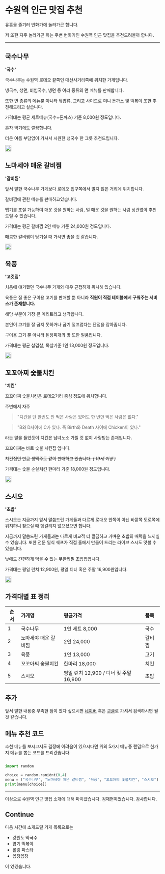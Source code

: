 # 수원역 인근 맛집 추천

유흥을 즐기러 번화가에 놀러가곤 합니다.

저 또한 자주 놀러가곤 하는 주변 번화가인 수원역 인근 맛집을 추천드려볼까 합니다.

***


## 국수나무
**'국수'**

국수나무는 수원역 로데오 끝쪽인 매산사거리쪽에 위치한 가게입니다.

냉국수, 생면, 비빔국수, 냉면 등 여러 종류의 면 메뉴를 판매합니다.

또한 면 종류의 메뉴뿐 아니라 덮밥류, 그리고 사이드로 미니 돈까스 및 떡볶이 또한 추천해드리고 싶습니다.

가격대는 평균 세트메뉴(국수+돈까스) 기준 8,000원 정도입니다.

혼자 먹기에도 깔끔합니다.

더운 여름 부담없이 가셔서 시원한 냉국수 한 그릇 추천드립니다.

<img src = "http://blogfiles.naver.net/MjAxODA3MDRfMTE0/MDAxNTMwNjkyNjE0MTE5.KtUnpiao45G-F6NfCqW3CeLE7-BqX_NwQBb0xnBgwjwg.AzamRL4F6ge_chpppWmTax5UK6I7g2wBQljkQ9gKCkAg.JPEG.ggtour21/%B1%B9%BC%F6%B3%AA%B9%AB3.jpg" width="20">


## 노마세야 매운 갈비찜
**'갈비찜'**

앞서 말한 국수나무 가게보다 로데오 입구쪽에서 멀지 않은 거리에 위치합니다.

갈비찜에 관한 메뉴를 판매하고있습니다.

맵기를 조절 가능하여 매운 것을 원하는 사람, 덜 매운 것을 원하는 사람 상관없이 추천 드릴 수 있습니다.

가격대는 평균 갈비찜 2인 메뉴 기준 24,000원 정도입니다.

매콤한 갈비찜이 당기실 때 가시면 좋을 것 같습니다.

<img src = "http://post.phinf.naver.net/20160816_245/14713406929595AyRd_JPEG/IR6iydp-LtC3YIIRib3NF-d_H7R4.jpg" width="20">


## 육풍
**'고깃집'**

처음에 얘기했던 국수나무 가게와 매우 근접하게 위치해 있습니다.

육풍은 질 좋은 구이용 고기를 판매할 뿐 아니라 **직원이 직접 테이블에서 구워주는 서비스가 존재합니다.**

해당 부분이 가장 큰 메리트라고 생각합니다.

본인이 고기를 잘 굽지 못하거나 굽기 껄끄럽다는 단점을 잡아줍니다.

구이용 고기 뿐 아니라 된장찌개의 맛 또한 일품입니다.

가격대는 평균 삽겹살, 목살기준 1인 13,000원 정도입니다.

<img src = "http://blogfiles.naver.net/MjAxNjEwMjhfMTI0/MDAxNDc3NTgxMDIwMTcw.EbDcX7ky0Cd27M4jzk39YEKqhNn4jQbnotBc_8N0opcg.BtHW0_jx6kwgp-elX-098UbFDH3rn4AeBFh-fv-0QKMg.JPEG.isac20000/%C0%B0%C7%B3-%B8%C5%C6%AE%BD%C3%BE%C8-188x106-004.jpg" width="20">


## 꼬꼬아찌 숯불치킨
**'치킨'**

꼬꼬아찌 숯불치킨은 로데오거리 중심 정도에 위치합니다.

주변에서 자주 

> "치킨을 단 한번도 안 먹은 사람은 있어도 한 번만 먹은 사람은 없다."

> "B와 D사이에 C가 있다. 즉 Birth와 Death 사이에 Chicken이 있다."

라는 말을 들었듯이 치킨은 남녀노소 가릴 것 없이 사랑받는 존재입니다.

꼬꼬아찌는 바로 숯불 치킨집 입니다.

<del>치킨집인 만큼 생맥주도 같이 판매하고 있습니다.<del> _( 19세 이상 )_

가격대는 숯불 순살치킨 한마리 기준 18,000원 정도입니다.

<img src = "http://blogfiles.naver.net/MjAxODAyMDVfMTgw/MDAxNTE3ODE2OTMwNTk2.iVliVNsLigp5IPqq8fl9P1pmM9Wf2W2hAYCAz-PTfmIg.qfIs0MlRd87GU1NPt98vkbPdIr8kTrP9wQI0NP5tHUog.JPEG.shinhyang90/IMG_0363.jpg" width="20">


## 스시오
**'초밥'**

스시오는 지금까지 앞서 말씀드린 가게들과 다르게 로대오 안쪽이 아닌 바깥쪽 도로쪽에 위치하니 찾으실 때 헷갈리지 않으셨으면 합니다.

지금까지 말씀드린 가게들과는 다르게 비교적 더 깔끔하고 가벼운 초밥의 매력을 느끼실 수 있습니다. 또한 전문 일식 쉐프가 직접 홀에서 만들어 드리는 라이브 스시도 맛볼 수 있습니다.

낮에도 간편하게 먹을 수 있는 무한리필 초밥집입니다.

가격대는 평일 런치 12,900원, 평일 디너 혹은 주말 16,900원입니다.

<img src = "http://post.phinf.naver.net/20150529_214/whrns352_1432891743237Y4AbU_JPEG/mug_obj_201505291829038365.jpg" width="20">


## 가격대별 표 정리
|순서|가게명|평균가격|품목|
|----|:----|:------|:---|
|1|국수나무|1인 세트 8,000|국수|
|2|노마세야 매운 갈비찜|2인 24,000|갈비찜|
|3|육풍|1인 13,000|고기|
|4|꼬꼬아찌 숯불치킨|한마리 18,000|치킨|
|5|스시오|평일 런치 12,900 / 디너 및 주말 16,900|초밥|


## 추가
앞서 말한 내용중 부족한 점이 있다 싶으시면 [네이버](http://www.naver.com) 혹은 [구글](http://www.google.com)로 가셔서 검색하시면 될 것 같습니다.


## 메뉴 추천 코드
추천 메뉴를 보시고서도 결정에 어려움이 있으시다면 위의 5가지 메뉴중 랜덤으로 한가지 메뉴를 뽑는 코드를 드리겠습니다.

```python

import random

choice = random.ranidnt(0,4)
menu = ["국수나무", "노마세야 매운 갈비찜", "육풍", "꼬꼬아찌 숯불치킨", "스시오"]
print(menu[choice])
```

***

이상으로 수원역 인근 맛집 소개에 대해 마치겠습니다.
김재현이었습니다. 감사합니다.

## Continue
다음 시간에 소개드릴 가게 목록으로는
* 강원도 막국수
* 엽기 떡볶이
* 롤링 파스타
* 꼽창꼽창

이 있겠습니다.
